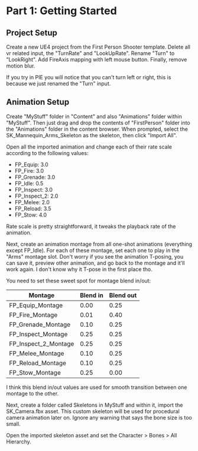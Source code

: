 # Part 1: Getting Started

## Project Setup

Create a new UE4 project from the First Person Shooter template. Delete all vr related input, the "TurnRate" and "LookUpRate". Rename "Turn" to "LookRight". Add FireAxis mapping with left mouse button. Finally, remove motion blur.

If you try in PIE you will notice that you can't turn left or right, this is because we just renamed the "Turn" input.

## Animation Setup

Create "MyStuff" folder in "Content" and also "Animations" folder within "MyStuff". Then just drag and drop the contents of "FirstPerson" folder into the "Animations" folder in the content browser. When prompted, select the SK_Mannequin_Arms_Skeleton as the skeleton, then click "Import All".

Open all the imported animation and change each of their rate scale according to the following values:

- FP_Equip: 3.0
- FP_Fire: 3.0
- FP_Grenade: 3.0
- FP_Idle: 0.5
- FP_Inspect: 3.0
- FP_Inspect_2: 2.0
- FP_Melee: 2.0
- FP_Reload: 3.5
- FP_Stow: 4.0

Rate scale is pretty straightforward, it tweaks the playback rate of the animation.

Next, create an animation montage from all one-shot animations (everything except FP_Idle). For each of these montage, set each one to play in the "Arms" montage slot. Don't worry if you see the animation T-posing, you can save it, preview other animation, and go back to the montage and it'll work again. I don't know why it T-pose in the first place tho.

You need to set these sweet spot for montage blend in/out:

| Montage      | Blend in     | Blend out |
|--------------|-----------|------------|
| FP_Equip_Montage | 0.00  | 0.25        |
| FP_Fire_Montage      | 0.01  | 0.40       |
| FP_Grenade_Montage | 0.10 | 0.25 |
| FP_Inspect_Montage | 0.25 | 0.25 |
| FP_Inspect_2_Montage | 0.25 | 0.25 |
| FP_Melee_Montage | 0.10 | 0.25 |
| FP_Reload_Montage | 0.10 | 0.25 |
| FP_Stow_Montage | 0.25 | 0.00 |


I think this blend in/out values are used for smooth transition between one montage to the other.

Next, create a folder called Skeletons in MyStuff and within it, import the SK_Camera.fbx asset. This custom skeleton will be used for procedural camera animation later on. Ignore any warning that says the bone size is too small.

Open the imported skeleton asset and set the Character > Bones > All Hierarchy.